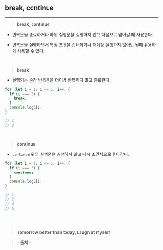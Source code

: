 ## break, continue

---

> **break, continue**

- 반복문을 종료하거나 하위 실행문을 실행하지 않고 다음으로 넘어갈 때 사용한다.

- 반복문을 실행하면서 특정 조건을 건너뛰거나 더이상 실행하지 않아도 될때 유용하게 사용할 수 있다.

<br>

> **break**

- 실행되는 순간 반복문을 더이상 반복하지 않고 종료한다.

```javascript
for (let i = 1; i <= 5; i++) {
  if (i === 3) {
    break;
  }
  console.log(i);
}

// 1
// 2
```

<br>

> **continue**

- `continue` 뒤의 실행문을 실행하지 않고 다시 조건식으로 돌아간다.

```javascript
for (let i = 1; i <= 5; i++) {
  if (i === 3) {
    continue;
  }
  console.log(i);
}

// 1
// 2
// 4
// 5
```

<br><br>

> **Tomorrow better than today, Laugh at myself**

> **- 출처 -**
